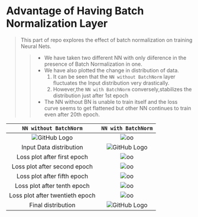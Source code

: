 # Advantage of Having Batch Normalization Layer
>This part of repo explores the effect of batch normalization on training Neural Nets.
>>* We have taken two different NN with only diiference in the presence of Batch Normalization in one.<br>
>>* We have also plotted the change in distribution of data.<br>
>>   1. It can be seen that the `NN without BatchNorm` layer fluctuates the Input distribution very drastically.<br>
>>   2. However,the `NN with BatchNorm` conversely,stabilizes the distribution just after 1st epoch<br>
>>* The NN without BN is unable to train itself and the loss curve seems to get flattened but other NN continues to train even after 20th epoch.<br>

|**`NN without BatchNorm`**|**`NN with BatchNorm`**|
|:------:|:------------------:|
|![GitHub Logo](https://github.com/rishab-gangwar/nn_from_scratch/blob/master/BatchNorm/Mynet.png)|![oo](https://github.com/rishab-gangwar/nn_from_scratch/blob/master/BatchNorm/My.png)|
|  Input Data distribution  |![GitHub Logo](https://github.com/rishab-gangwar/nn_from_scratch/blob/master/BatchNorm/initDist.png) |
|Loss plot after first epoch  |![oo](https://github.com/rishab-gangwar/nn_from_scratch/blob/master/BatchNorm/1epochLoss.png)|
|Loss plot after second epoch |![oo](https://github.com/rishab-gangwar/nn_from_scratch/blob/master/BatchNorm/2epochLoss.png)|
|Loss plot after fifth epoch  |![oo](https://github.com/rishab-gangwar/nn_from_scratch/blob/master/BatchNorm/5epochLoss.png)|
|Loss plot after tenth epoch  |![oo](https://github.com/rishab-gangwar/nn_from_scratch/blob/master/BatchNorm/10epochLoss.png)|
|Loss plot after twentieth epoch|![oo](https://github.com/rishab-gangwar/nn_from_scratch/blob/master/BatchNorm/20epochLoss.png)|
| Final distribution  |![GitHub Logo](https://github.com/rishab-gangwar/nn_from_scratch/blob/master/BatchNorm/Finaldist.png) |
